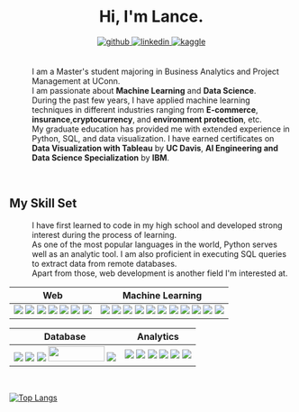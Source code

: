 <div align="center">
    <h1>Hi, I'm Lance.</h1>
</div>  

<div align="center">
    <a href="https://github.com/https://github.com/laoSVM" target="_blank">
        <img src=https://img.shields.io/badge/github-%2324292e.svg?&style=for-the-badge&logo=github&logoColor=white alt=github style="margin-bottom: 5px;" />
    </a>
    <a href="https://linkedin.com/in/https://www.linkedin.com/in/lance-ye-1b16701aa/" target="_blank">
        <img src=https://img.shields.io/badge/linkedin-%231E77B5.svg?&style=for-the-badge&logo=linkedin&logoColor=white alt=linkedin style="margin-bottom: 5px;" />
    </a>
    <a href="https://www.kaggle.com/https://www.kaggle.com/lanceye" target="_blank">
        <img src=https://img.shields.io/badge/kaggle-%2344BAE8.svg?&style=for-the-badge&logo=kaggle&logoColor=white alt=kaggle style="margin-bottom: 5px;" />
    </a>  
</div>  
  

<br/>  

<dl>
    <dd>I am a Master's student majoring in Business Analytics and Project Management at UConn.</dd>
    <dd>I am passionate about <b>Machine Learning</b> and <b>Data Science</b>.</dd>
    <dd>During the past few years, I have applied machine learning techniques in different industries ranging from <b>E-commerce</b>, <b>insurance</b>,<b>cryptocurrency</b>, and <b>environment protection</b>, etc.</dd>
    <dd>My graduate education has provided me with extended experience in Python, SQL, and data visualization. I have earned certificates on <b>Data Visualization with Tableau</b> by <b>UC Davis</b>, <b>AI Engineering and Data Science Specialization</b> by <b>IBM</b>.</dd>
</dl>





<br/>  


## My Skill Set
<dl>
    <dd>I have first learned to code in my high school and developed strong interest during the process of learning.</dd>
    <dd>As one of the most popular languages in the world, Python serves well as an analytic tool. I am also proficient in executing SQL queries to extract data from remote databases.</dd>
    <dd>Apart from those, web development is another field I'm interested at.</dd>
</dl>

| Web| Machine Learning | 
| :-:| :-:|
| ![](https://img.shields.io/badge/Bootstrap-563D7C?style=for-the-badge&logo=bootstrap&logoColor=white) ![](https://img.shields.io/badge/Node.js-43853D?style=for-the-badge&logo=node.js&logoColor=white) ![](https://img.shields.io/badge/JavaScript-F7DF1E?style=for-the-badge&logo=javascript&logoColor=black) ![](https://img.shields.io/badge/CSS3-1572B6?style=for-the-badge&logo=css3&logoColor=white) ![](https://img.shields.io/badge/HTML5-E34F26?style=for-the-badge&logo=html5&logoColor=white) ![](https://img.shields.io/badge/MDN_Web_Docs-black?style=for-the-badge&logo=mdnwebdocs&logoColor=white) [![](https://img.shields.io/badge/json-5E5C5C?style=for-the-badge&logo=json&logoColor=white)](https://www.json.org/json-en.html) | [![](https://img.shields.io/badge/TensorFlow-FF6F00?style=for-the-badge&logo=TensorFlow&logoColor=white)](https://www.tensorflow.org) [![](https://img.shields.io/badge/Keras-D00000?style=for-the-badge&logo=Keras&logoColor=white)](https://keras.io) [![](https://img.shields.io/badge/scikit_learn-F7931E?style=for-the-badge&logo=scikit-learn&logoColor=white)](https://scikit-learn.org/stable/) [![](https://img.shields.io/badge/SciPy-654FF0?style=for-the-badge&logo=SciPy&logoColor=white)](https://www.scipy.org) [![](https://img.shields.io/badge/Numpy-777BB4?style=for-the-badge&logo=numpy&logoColor=white)](https://numpy.org) [![](https://img.shields.io/badge/Pandas-2C2D72?style=for-the-badge&logo=pandas&logoColor=white)](https://pandas.pydata.org) [![](https://img.shields.io/badge/Python-FFD43B?style=for-the-badge&logo=python&logoColor=darkgreen)](https://www.python.org) [![](https://img.shields.io/badge/PyTorch-EE4C2C?style=for-the-badge&logo=PyTorch&logoColor=white)](https://pytorch.org) [![](https://img.shields.io/badge/R-276DC3?style=for-the-badge&logo=r&logoColor=white)](https://www.r-project.org) [![](https://img.shields.io/badge/conda-342B029.svg?&style=for-the-badge&logo=anaconda&logoColor=white)](https://www.anaconda.com) [![](https://img.shields.io/badge/Colab-F9AB00?style=for-the-badge&logo=googlecolab&color=525252)](https://colab.research.google.com) |

| Database | Analytics |
| :-:| :-:|
| ![](https://img.shields.io/badge/Flask-000000?style=for-the-badge&logo=flask&logoColor=white) [<img src = "https://img.shields.io/badge/MongoDB-4EA94B?style=for-the-badge&logo=mongodb&logoColor=white"/>](https://www.mongodb.com/) [![](https://img.shields.io/badge/MySQL-00000F?style=for-the-badge&logo=mysql&logoColor=white)](https://www.mysql.com) [<img src = "https://img.shields.io/badge/SQLite-07405E?style=for-the-badge&logo=sqlite&logoColor=white" width = "100" height = "27.5"/>](https://www.sqlite.org/index.html) ![](https://img.shields.io/badge/Oracle-F80000?style=for-the-badge&logo=Oracle&logoColor=white)| [![](https://img.shields.io/badge/Plotly-239120?style=for-the-badge&logo=plotly&logoColor=white)](https://plotly.com) [![](https://img.shields.io/badge/Tableau-E97627?style=for-the-badge&logo=Tableau&logoColor=white)](https://www.tableau.com)  [![](https://img.shields.io/badge/PowerBI-F2C811?style=for-the-badge&logo=Power%20BI&logoColor=white)](https://powerbi.microsoft.com/en-us/) [![](https://img.shields.io/badge/Microsoft_Excel-217346?style=for-the-badge&logo=microsoft-excel&logoColor=white)](https://www.microsoft.com/en-us/microsoft-365/excel) [![](https://img.shields.io/badge/Microsoft_PowerPoint-B7472A?style=for-the-badge&logo=microsoft-powerpoint&logoColor=white)](https://www.microsoft.com/en-us/microsoft-365/powerpoint) [![](https://img.shields.io/badge/Microsoft_Office-D83B01?style=for-the-badge&logo=microsoft-office&logoColor=white)](https://www.office.com)|


<!--
<table><tr><td valign="top" width="33%">

### Web  
<div align="center">  
    <img style="margin: 10px" src="https://profilinator.rishav.dev/skills-assets/css3-original-wordmark.svg" alt="CSS3" height="50" />  
    <img style="margin: 10px" src="https://profilinator.rishav.dev/skills-assets/html5-original-wordmark.svg" alt="HTML5" height="50" />  
    <img style="margin: 10px" src="https://profilinator.rishav.dev/skills-assets/javascript-original.svg" alt="JavaScript" height="50" />  
</div>


</td><td valign="top" width="33%">

### Machine Learning  
<div align="center">  
    <img style="margin: 10px" src="https://profilinator.rishav.dev/skills-assets/python-original.svg" alt="Python" height="25" />  
    <img style="margin: 10px" src="https://profilinator.rishav.dev/skills-assets/keras.png" alt="Keras" height="25" />  
    <img style="margin: 10px" src="https://profilinator.rishav.dev/skills-assets/r.svg" alt="R" height="25" />  
    <img style="margin: 10px" src="https://profilinator.rishav.dev/skills-assets/oracle-original.svg" alt="Oracle" height="25" />  
    <img style="margin: 10px" src="https://profilinator.rishav.dev/skills-assets/tensorflow-icon.svg" alt="TensorFlow" height="25" />  
    <img style="margin: 10px" src="https://profilinator.rishav.dev/skills-assets/microsoft_azure-icon.svg" alt="Azure" height="25" />  
    <img style="margin: 10px" src="https://profilinator.rishav.dev/skills-assets/git-scm-icon.svg" alt="Git" height="25" />  
    <img style="margin: 10px" src="https://profilinator.rishav.dev/skills-assets/opencv-icon.svg" alt="OpenCV" height="25" />  
</div>


</td><td valign="top" width="33%">

### Database  
<div align="center">  
    <img style="margin: 10px" src="https://profilinator.rishav.dev/skills-assets/mongodb-original-wordmark.svg" alt="MongoDB" height="50" />  
    <img style="margin: 10px" src="https://profilinator.rishav.dev/skills-assets/mysql-original-wordmark.svg" alt="MySQL" height="50" />  
    <img style="margin: 10px" src="https://profilinator.rishav.dev/skills-assets/oracle-original.svg" alt="Oracle" height="50" />  
    <img style="margin: 10px" src="https://profilinator.rishav.dev/skills-assets/apache_hadoop-icon.svg" alt="Hadoop" height="50" />  
    <img style="margin: 10px" src="https://profilinator.rishav.dev/skills-assets/postgresql-original-wordmark.svg" alt="PostgreSQL" height="50" />  
</div>

</td></tr></table>  
-->

<br/>  

[![Top Langs](https://github-readme-stats.vercel.app/api/top-langs/?username=laoSVM&layout=compact)](https://github.com/laoSVM/github-readme-stats)

<!--
**laoSVM/laoSVM** is a ✨ _special_ ✨ repository because its `README.md` (this file) appears on your GitHub profile.

Here are some ideas to get you started:

- 🔭 I’m currently working on ...
- 🌱 I’m currently learning ...
- 👯 I’m looking to collaborate on ...
- 🤔 I’m looking for help with ...
- 💬 Ask me about ...
- 📫 How to reach me: ...
- 😄 Pronouns: ...
- ⚡ Fun fact: ...
-->
